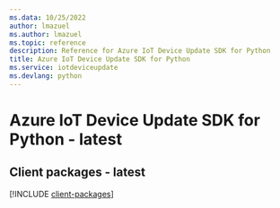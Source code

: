 ```yaml
---
ms.data: 10/25/2022
author: lmazuel
ms.author: lmazuel
ms.topic: reference
description: Reference for Azure IoT Device Update SDK for Python
title: Azure IoT Device Update SDK for Python
ms.service: iotdeviceupdate
ms.devlang: python
---
```

# Azure IoT Device Update SDK for Python - latest

## Client packages - latest
[!INCLUDE [client-packages](iot-device-update-client-index.md)]